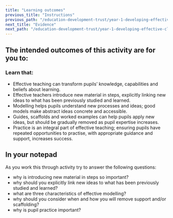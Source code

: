 ```yaml
---
title: "Learning outcomes"
previous_title: "Instructions"
previous_path: "/education-development-trust/year-1-developing-effective-classroom-practice/spring-week-1-ect-instructions"
next_title: "Evidence"
next_path: "/education-development-trust/year-1-developing-effective-classroom-practice/spring-week-1-ect-evidence"
---
```


## The intended outcomes of this activity are for you to:

### Learn that:

- Effective teaching can transform pupils’ knowledge, capabilities and beliefs about learning.
- Effective teachers introduce new material in steps, explicitly linking new ideas to what has been previously studied and learned.
- Modelling helps pupils understand new processes and ideas; good models make abstract ideas concrete and accessible.
- Guides, scaffolds and worked examples can help pupils apply new ideas, but should be gradually removed as pupil expertise increases.
- Practice is an integral part of effective teaching; ensuring pupils have repeated opportunities to practise, with appropriate guidance and support, increases success.

## In your notepad

As you work this through activity try to answer the following questions:

- why is introducing new material in steps so important?
- why should you explicitly link new ideas to what has been previously studied
  and learned?
- what are three characteristics of effective modelling?
- why should you consider when and how you will remove support and/or
  scaffolding?
- why is pupil practice important?
